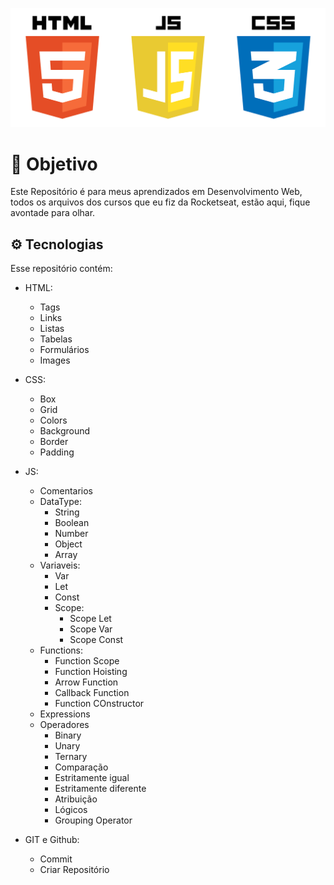 <p align="center">
  <img src="./assets/html.png" alt="HTML, CSS, JS" widht="100%">
</p>

# 🎯 Objetivo 
Este Repositório é para meus aprendizados em Desenvolvimento Web, todos os arquivos dos cursos que eu fiz da Rocketseat, estão aqui, fique avontade para olhar.

## ⚙️ Tecnologias 
Esse repositório contém:
- HTML:
  - Tags
  - Links
  - Listas
  - Tabelas
  - Formulários
  - Images

- CSS:
  - Box
  - Grid
  - Colors
  - Background
  - Border
  - Padding

- JS:
  - Comentarios
  - DataType:
    - String
    - Boolean
    - Number
    - Object
    - Array
  - Variaveis:
    - Var
    - Let
    - Const
    - Scope:
      - Scope Let
      - Scope Var
      - Scope Const
  - Functions:
    - Function Scope
    - Function Hoisting
    - Arrow Function
    - Callback Function
    - Function COnstructor
  - Expressions 
  - Operadores
    - Binary
    - Unary
    - Ternary
    - Comparação 
    - Estritamente igual 
    - Estritamente diferente
    - Atribuição
    - Lógicos
    - Grouping Operator
- GIT e Github:
  - Commit
  - Criar Repositório

